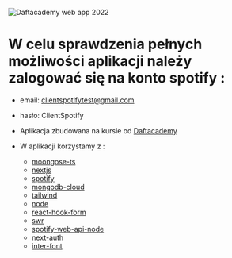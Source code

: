 ![Daftacademy web app 2022](./cover.png?raw=true "Daftacademy web app 2022")

# W celu sprawdzenia pełnych możliwości aplikacji należy zalogować się na konto spotify :
- email: clientspotifytest@gmail.com
- hasło: ClientSpotify

- Aplikacja zbudowana na kursie od [Daftacademy](https://www.daftacademy.pl/)

- W aplikacji korzystamy z :

  - [moongose-ts](https://mongoosejs.com/docs/typescript.html)
  - [nextjs](https://nextjs.org/docs/)
  - [spotify](https://developer.spotify.com/dashboard/)
  - [mongodb-cloud](https://www.mongodb.com/cloud)
  - [tailwind](https://tailwindcss.com/docs/)
  - [node](https://nodejs.org/en/)
  - [react-hook-form](https://react-hook-form.com/get-started/#TypeScript)
  - [swr](https://swr.vercel.app/docs/getting-started)
  - [spotify-web-api-node](https://github.com/thelinmichael/spotify-web-api-node)
  - [next-auth](https://next-auth.js.org/)
  - [inter-font](https://rsms.me/inter/)
